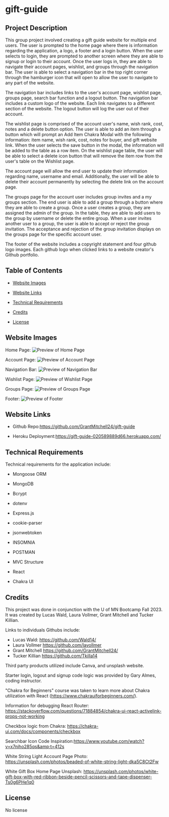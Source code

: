 # gift-guide

## Project Description

This group project involved creating a gift guide website for multiple end users. The user is prompted to the home page where there is information regarding the application, a logo, a footer and a login button. When the user selects to login, they are prompted to another screen where they are able to signup or login to their account. Once the user logs in, they are able to navigate their account pages, wishlist, and groups through the navigation bar. The user is able to select a navigation bar in the top right corner through the hamburger icon that will open to allow the user to navigate to any part of the website.

The navigation bar includes links to the user's account page, wishlist page, groups page, search bar function and a logout button. The navigation bar includes a custom logo of the website. Each link navigates to a different section of the website. The logout button will log the user out of their account.

The wishlist page is comprised of the account user's name, wish rank, cost, notes and a delete button option. The user is able to add an item through a button which will prompt an Add Item Chakra Modal with the following information: item name, wish rank, cost, notes for buyer, and gift website link. When the user selects the save button in the modal, the information will be added to the table as a row item. On the wishlist page table, the user will be able to select a delete icon button that will remove the item row from the user's table on the Wishlist page.

The account page will allow the end user to update their information regarding name, username and email. Additionally, the user will be able to delete their account permanently by selecting the delete link on the account page.

The groups page for the account user includes group invites and a my groups section. The end user is able to add a group through a button where they are able to create a group. Once a user creates a group, they are assigned the admin of the group. In the table, they are able to add users to the group by username or delete the entire group. When a user invites another user to a group, the user is able to accept or reject the group invitation. The acceptance and rejection of the group invitation displays on the groups page for the specific account user.

The footer of the website includes a copyright statement and four github logo images. Each github logo when clicked links to a website creator's Github portfolio.

## Table of Contents

- [Website Images](#websiteimages)
- [Website Links](#websitelinks)
- [Technical Requirements](#technicalrequirements)
- [Credits](#credits)
- [License](#license)

  <a id="websiteimages"></a>

## Website Images

Home Page:
![Preview of Home Page]()

Account Page:
![Preview of Account Page]()

Navigation Bar:
![Preview of Navigation Bar]()

Wishlist Page:
![Preview of Wishlist Page]()

Groups Page:
![Preview of Groups Page]()

Footer:
![Preview of Footer]()

<a id="websitelinks"></a>

## Website Links

- Github Repo:https://github.com/GrantMitchell24/gift-guide

- Heroku Deployment:https://gift-guide-020589889d66.herokuapp.com/

  <a id="technicalrequirements"></a>

## Technical Requirements

Technical requirements for the application include:

- Mongoose ORM
- MongoDB
- Bcrypt
- dotenv
- Express.js
- cookie-parser
- jsonwebtoken
- INSOMNIA
- POSTMAN
- MVC Structure
- React
- Chakra UI

  <a id="credits"></a>

## Credits

This project was done in conjunction with the U of MN Bootcamp Fall 2023. It was created by Lucas Wald, Laura Vollmer, Grant Mitchell and Tucker Killian.

Links to individuals Githubs include:

- Lucas Wald: https://github.com/Wald14/
- Laura Vollmer https://github.com/lavollmer
- Grant Mitchell https://github.com/GrantMitchell24/
- Tucker Killian https://github.com/Tkilla14

Third party products utilized include Canva, and unsplash website.

Starter login, logout and signup code logic was provided by Gary Almes, coding instructor.

"Chakra for Beginners" course was taken to learn more about Chakra utilization with React (https://www.chakrauiforbeginners.com/).

Information for debugging React Router: https://stackoverflow.com/questions/71884854/chakra-ui-react-activelink-props-not-working

Checkbox logic from Chakra: https://chakra-ui.com/docs/components/checkbox

Searchbar Icon Code Inspiration:https://www.youtube.com/watch?v=x7niho285qs&amp;t=412s

White String Light Account Page Photo: https://unsplash.com/photos/beaded-of-white-string-light-dka5C8Ct2Fw

White Gift Box Home Page Unsplash: https://unsplash.com/photos/white-gift-box-with-red-ribbon-beside-pencil-scissors-and-tape-dispenser-Ts0g6PHe1q0

<a id="license"></a>

## License

No license

